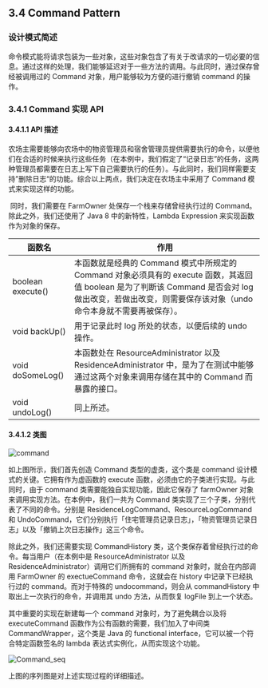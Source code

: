 ## 3.4  Command Pattern

### 设计模式简述

​	命令模式能将请求包装为一些对象，这些对象包含了有关于改请求的一切必要的信息。通过这样的处理，我们能够延迟对于一些方法的调用。与此同时，通过保存曾经被调用过的 Command 对象，用户能够较为方便的进行撤销 command 的操作。

### 3.4.1 Command 实现 API

#### 3.4.1.1 API 描述

​	农场主需要能够向农场中的物资管理员和宿舍管理员提供需要执行的命令，以便他们在合适的时候来执行这些任务（在本例中，我们假定了“记录日志”的任务，这两种管理员都需要在日志上写下自己需要执行的任务）。与此同时，我们同样需要支持”删除日志“的功能。综合以上两点，我们决定在农场主中采用了 Command 模式来实现这样的功能。

​	同时，我们需要在 FarmOwner 处保存一个栈来存储曾经执行过的 Command。除此之外，我们还使用了 Java 8 中的新特性，Lambda Expression 来实现函数作为对象的保存。

| 函数名            | 作用                                                         |
| ----------------- | ------------------------------------------------------------ |
| boolean execute() | 本函数就是经典的 Command 模式中所规定的 Command 对象必须具有的 execute 函数，其返回值 boolean 是为了判断该 Command 是否会对 log 做出改变，若做出改变，则需要保存该对象（undo 命令本身就不需要再被保存）。 |
| void backUp()     | 用于记录此时 log 所处的状态，以便后续的 undo 操作。          |
| void doSomeLog()  | 本函数处在 ResourceAdministrator 以及 ResidenceAdministrator 中，是为了在测试中能够通过这两个对象来调用存储在其中的 Command 而暴露的接口。 |
| void undoLog()    | 同上所述。                                                   |

#### 3.4.1.2 类图

![command](command.png)

如上图所示，我们首先创造 Command 类型的虚类，这个类是 command 设计模式的关键。它拥有作为虚函数的 execute 函数，必须由它的子类进行实现。与此同时，由于 command 类需要能独自实现功能，因此它保存了 farmOwner 对象来调用实现方法。在本例中，我们一共为 Command 类实现了三个子类，分别代表了不同的命令。分别是 ResidenceLogCommand、ResourceLogCommand 和 UndoCommand，它们分别执行「住宅管理员记录日志」，「物资管理员记录日志」以及「撤销上次日志操作」这三个命令。

除此之外，我们还需要实现 CommandHistory 类，这个类保存着曾经执行过的命令。每当用户（在本例中是 ResourceAdministrator 以及 ResidenceAdministrator）调用它们所拥有的 command 对象时，就会在内部调用 FarmOwner 的 exectueCommand 命令，这就会在 history 中记录下已经执行过的 command。而对于特殊的 undocommand，则会从 commandHistory 中取出上一次执行的命令，并调用其 undo 方法，从而恢复 logFile 到上一个状态。

其中重要的实现在新建每一个 command 对象时，为了避免耦合以及将 executeCommand 函数作为公有函数的需要，我们加入了中间类 CommandWrapper，这个类是 Java 的 functional interface，它可以被一个符合特定函数签名的 lambda 表达式实例化，从而实现这个功能。

![Command_seq](Command_seq.png)

上图的序列图是对上述实现过程的详细描述。